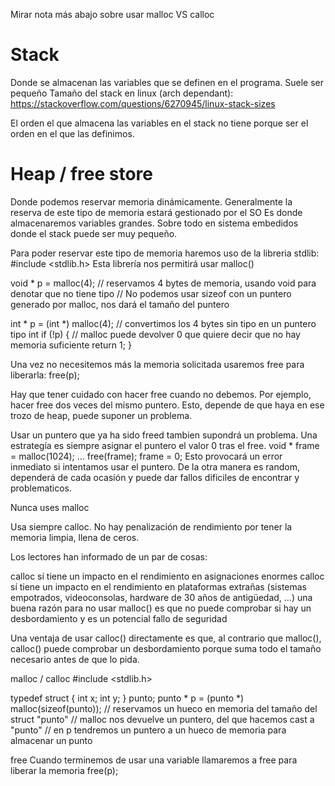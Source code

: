 Mirar nota más abajo sobre usar malloc VS calloc


# Stack
Donde se almacenan las variables que se definen en el programa.
Suele ser pequeño
Tamaño del stack en linux (arch dependant): https://stackoverflow.com/questions/6270945/linux-stack-sizes

El orden el que almacena las variables en el stack no tiene porque ser el orden en el que las definimos.


# Heap / free store
Donde podemos reservar memoria dinámicamente.
Generalmente la reserva de este tipo de memoria estará gestionado por el SO
Es donde almacenaremos variables grandes. Sobre todo en sistema embedidos donde el stack puede ser muy pequeño.

Para poder reservar este tipo de memoria haremos uso de la libreria stdlib:
#include <stdlib.h>
Esta librería nos permitirá usar malloc()

void * p = malloc(4); // reservamos 4 bytes de memoria, usando void para denotar que no tiene tipo
// No podemos usar sizeof con un puntero generado por malloc, nos dará el tamaño del puntero

int * p = (int *) malloc(4); // convertimos los 4 bytes sin tipo en un puntero tipo int
if (!p) { // malloc puede devolver 0 que quiere decir que no hay memoria suficiente
  return 1;
}


Una vez no necesitemos más la memoria solicitada usaremos free para liberarla:
free(p);

Hay que tener cuidado con hacer free cuando no debemos.
Por ejemplo, hacer free dos veces del mismo puntero. Esto, depende de que haya en ese trozo de heap, puede suponer un problema.


Usar un puntero que ya ha sido freed tambien supondrá un problema.
Una estrategía es siempre asignar el puntero el valor 0 tras el free.
void * frame = malloc(1024);
...
free(frame);
frame = 0;
Esto provocará un error inmediato si intentamos usar el puntero.
De la otra manera es random, dependerá de cada ocasión y puede dar fallos dificiles de encontrar y problematicos.




Nunca uses malloc

Usa siempre calloc. No hay penalización de rendimiento por tener la memoria limpia, llena de ceros.

Los lectores han informado de un par de cosas:

calloc sí tiene un impacto en el rendimiento en asignaciones enormes
calloc sí tiene un impacto en el rendimiento en plataformas extrañas (sistemas empotrados, videoconsolas, hardware de 30 años de antigüedad, …)
una buena razón para no usar malloc() es que no puede comprobar si hay un desbordamiento y es un potencial fallo de seguridad

Una ventaja de usar calloc() directamente es que, al contrario que malloc(), calloc() puede comprobar un desbordamiento porque suma todo el tamaño necesario antes de que lo pida.


malloc / calloc
#include <stdlib.h>

typedef struct {
  int x;
  int y;
} punto;
punto * p = (punto *) malloc(sizeof(punto));
// reservamos un hueco en memoria del tamaño del struct "punto"
// malloc nos devuelve un puntero, del que hacemos cast a "punto"
// en p tendremos un puntero a un hueco de memoria para almacenar un punto


free
Cuando terminemos de usar una variable llamaremos a free para liberar la memoria
free(p);
